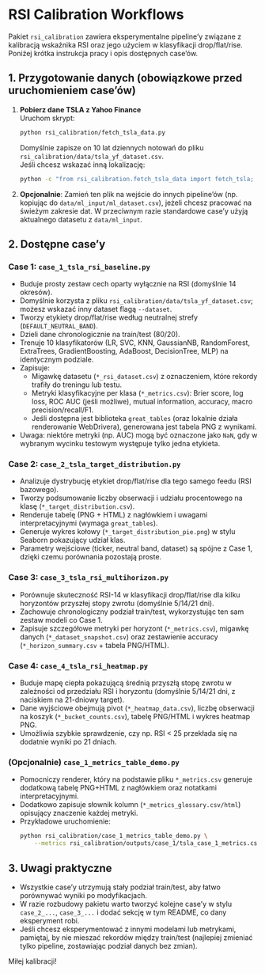 <!-- README for the rsi_calibration package -->

# RSI Calibration Workflows

Pakiet `rsi_calibration` zawiera eksperymentalne pipeline’y związane z kalibracją wskaźnika RSI oraz jego użyciem w klasyfikacji drop/flat/rise. Poniżej krótka instrukcja pracy i opis dostępnych case’ów.

## 1. Przygotowanie danych (obowiązkowe przed uruchomieniem case’ów)

1. **Pobierz dane TSLA z Yahoo Finance**  
   Uruchom skrypt:
   ```bash
   python rsi_calibration/fetch_tsla_data.py
   ```
   Domyślnie zapisze on 10 lat dziennych notowań do pliku `rsi_calibration/data/tsla_yf_dataset.csv`.  
   Jeśli chcesz wskazać inną lokalizację:
   ```bash
   python -c "from rsi_calibration.fetch_tsla_data import fetch_tsla; fetch_tsla(output_path='ścieżka/do/pliku.csv')"
   ```

2. **Opcjonalnie**: Zamień ten plik na wejście do innych pipeline’ów (np. kopiując do `data/ml_input/ml_dataset.csv`), jeżeli chcesz pracować na świeżym zakresie dat. W przeciwnym razie standardowe case’y użyją aktualnego datasetu z `data/ml_input`.

## 2. Dostępne case’y

### Case 1: `case_1_tsla_rsi_baseline.py`
- Buduje prosty zestaw cech oparty wyłącznie na RSI (domyślnie 14 okresów).
- Domyślnie korzysta z pliku `rsi_calibration/data/tsla_yf_dataset.csv`; możesz wskazać inny dataset flagą `--dataset`.
- Tworzy etykiety drop/flat/rise według neutralnej strefy (`DEFAULT_NEUTRAL_BAND`).
- Dzieli dane chronologicznie na train/test (80/20).
- Trenuje 10 klasyfikatorów (LR, SVC, KNN, GaussianNB, RandomForest, ExtraTrees, GradientBoosting, AdaBoost, DecisionTree, MLP) na identycznym podziale.
- Zapisuje:
  - Migawkę datasetu (`*_rsi_dataset.csv`) z oznaczeniem, które rekordy trafiły do treningu lub testu.
  - Metryki klasyfikacyjne per klasa (`*_metrics.csv`): Brier score, log loss, ROC AUC (jeśli możliwe), mutual information, accuracy, macro precision/recall/F1.
  - Jeśli dostępna jest biblioteka `great_tables` (oraz lokalnie działa renderowanie WebDrivera), generowana jest tabela PNG z wynikami.
- Uwaga: niektóre metryki (np. AUC) mogą być oznaczone jako `NaN`, gdy w wybranym wycinku testowym występuje tylko jedna etykieta.

### Case 2: `case_2_tsla_target_distribution.py`
- Analizuje dystrybucję etykiet drop/flat/rise dla tego samego feedu (RSI bazowego).
- Tworzy podsumowanie liczby obserwacji i udziału procentowego na klasę (`*_target_distribution.csv`).
- Renderuje tabelę (PNG + HTML) z nagłówkiem i uwagami interpretacyjnymi (wymaga `great_tables`).
- Generuje wykres kołowy (`*_target_distribution_pie.png`) w stylu Seaborn pokazujący udział klas.
- Parametry wejściowe (ticker, neutral band, dataset) są spójne z Case 1, dzięki czemu porównania pozostają proste.

### Case 3: `case_3_tsla_rsi_multihorizon.py`
- Porównuje skuteczność RSI-14 w klasyfikacji drop/flat/rise dla kilku horyzontów przyszłej stopy zwrotu (domyślnie 5/14/21 dni).
- Zachowuje chronologiczny podział train/test, wykorzystując ten sam zestaw modeli co Case 1.
- Zapisuje szczegółowe metryki per horyzont (`*_metrics.csv`), migawkę danych (`*_dataset_snapshot.csv`) oraz zestawienie accuracy (`*_horizon_summary.csv` + tabela PNG/HTML).

### Case 4: `case_4_tsla_rsi_heatmap.py`
- Buduje mapę ciepła pokazującą średnią przyszłą stopę zwrotu w zależności od przedziału RSI i horyzontu (domyślnie 5/14/21 dni, z naciskiem na 21-dniowy target).
- Dane wyjściowe obejmują pivot (`*_heatmap_data.csv`), liczbę obserwacji na koszyk (`*_bucket_counts.csv`), tabelę PNG/HTML i wykres heatmap PNG.
- Umożliwia szybkie sprawdzenie, czy np. RSI < 25 przekłada się na dodatnie wyniki po 21 dniach.

### (Opcjonalnie) `case_1_metrics_table_demo.py`
- Pomocniczy renderer, który na podstawie pliku `*_metrics.csv` generuje dodatkową tabelę PNG+HTML z nagłówkiem oraz notatkami interpretacyjnymi.
- Dodatkowo zapisuje słownik kolumn (`*_metrics_glossary.csv/html`) opisujący znaczenie każdej metryki.
- Przykładowe uruchomienie:
  ```bash
  python rsi_calibration/case_1_metrics_table_demo.py \
      --metrics rsi_calibration/outputs/case_1/tsla_case_1_metrics.csv
  ```

## 3. Uwagi praktyczne

- Wszystkie case’y utrzymują stały podział train/test, aby łatwo porównywać wyniki po modyfikacjach.
- W razie rozbudowy pakietu warto tworzyć kolejne case’y w stylu `case_2_...`, `case_3_...` i dodać sekcję w tym README, co dany eksperyment robi.
- Jeśli chcesz eksperymentować z innymi modelami lub metrykami, pamiętaj, by nie mieszać rekordów między train/test (najlepiej zmieniać tylko pipeline, zostawiając podział danych bez zmian).

Miłej kalibracji!
